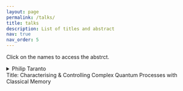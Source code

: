 ```yaml
---
layout: page
permalink: /talks/
title: talks
description: List of titles and abstract
nav: true
nav_order: 5
---
```


Click on the names to access the abstrct.

<details>
<summary>Philip Taranto <br> Title: Characterising & Controlling Complex Quantum Processes with Classical Memory </summary>
<br>
Abstract: Memory is the fundamental form of temporal complexity: when present but uncontrollable, it manifests as non-Markovian noise; conversely, if controllable, memory can be a powerful resource for information processing. Most prominently, memory can be controlled to reliably prepare states, simulate non-Markovian phenomena, enhance information processing, and control circuit architectures; such primitives are routinely used in classical computers to improve performance. Memory effects arise from/are transmitted via interactions between a system and its environment; as such, they appear ubiquitously across natural and engineered processes and can be either classical or quantum. While quantum correlations in time constitute a promising resource for future technologies, control over quantum memory might be out of reach (beyond laboratory settings) in the near future since it requires delicate experimental setups. From a practical standpoint, manipulating quantum processes with classical memory seems more manageable and promises more near-term applicability: they are more powerful than their memoryless counterparts, yet at the same time can be controlled over significant timeframes without being spoiled by decoherence. However, despite practical and foundational value, the distinction between quantum and classical memory remains unexplored, and consequently so too does the usefulness of classical memory in quantum processes.<br> <br> 

We first analyse various physically motivated candidates regarding a suitable definition for classical memory that lead to remarkably distinct phenomena. In the simplest scenario—the two-time setting—quantum processes with classical memory coincide with convex mixtures of memoryless processes and are thus straightforward to analyse. However, as we demonstrate, this is no longer true in the multi-time setting: here, (classical) memory effects display a more intricate structure. Subsequently, we systematically characterise the hierarchy of multi-time memory effects in quantum mechanics, many levels of which collapse in the two-time setting, making our results genuinely multi-time phenomena. Our analysis highlights that the multi-time scenario permits fundamentally different temporal correlations, even when only classical memory is considered. Since noise in quantum devices—and thus the observed memory effects—will predominantly be classical in the near future, our results provide a framework upon which reliable quantum devices can be built. The concepts explored, and results presented here should have immediate impact on various fields of quantum science, including quantum information theory, optimal control, open quantum systems, and quantum foundations, to name but a few. <br><br>


arXiv link: [https://arxiv.org/abs/2307.11905](https://arxiv.org/abs/2307.11905)


</details>




